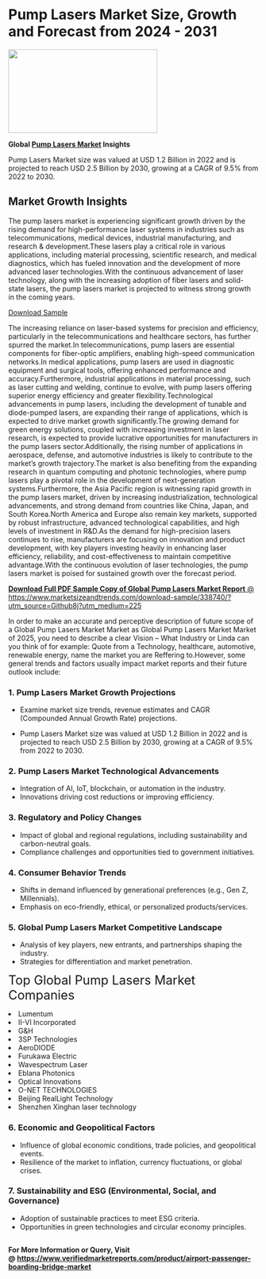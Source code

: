 <H1>Pump Lasers Market Size, Growth and Forecast from 2024 - 2031</H1><img class="aligncenter size-medium wp-image-584254" src="https://thirdeyenews.in/wp-content/uploads/2024/09/Global-Market-Research-300x168.jpeg" alt="" width="300" height="168" /><p><strong>Global&nbsp;<a href="https://www.marketsizeandtrends.com/download-sample/338740/?utm_source=Github8j?utm_medium=225">Pump Lasers Market</a> Insights</strong></p><p>Pump Lasers Market size was valued at USD 1.2 Billion in 2022 and is projected to reach USD 2.5 Billion by 2030, growing at a CAGR of 9.5% from 2022 to 2030.</p><p><h2>Market Growth Insights</h2> <p>The pump lasers market is experiencing significant growth driven by the rising demand for high-performance laser systems in industries such as telecommunications, medical devices, industrial manufacturing, and research & development.These lasers play a critical role in various applications, including material processing, scientific research, and medical diagnostics, which has fueled innovation and the development of more advanced laser technologies.With the continuous advancement of laser technology, along with the increasing adoption of fiber lasers and solid-state lasers, the pump lasers market is projected to witness strong growth in the coming years.</p> <p><a href="download_sample_link_here">Download Sample</a></p> <p>The increasing reliance on laser-based systems for precision and efficiency, particularly in the telecommunications and healthcare sectors, has further spurred the market.In telecommunications, pump lasers are essential components for fiber-optic amplifiers, enabling high-speed communication networks.In medical applications, pump lasers are used in diagnostic equipment and surgical tools, offering enhanced performance and accuracy.Furthermore, industrial applications in material processing, such as laser cutting and welding, continue to evolve, with pump lasers offering superior energy efficiency and greater flexibility.Technological advancements in pump lasers, including the development of tunable and diode-pumped lasers, are expanding their range of applications, which is expected to drive market growth significantly.The growing demand for green energy solutions, coupled with increasing investment in laser research, is expected to provide lucrative opportunities for manufacturers in the pump lasers sector.Additionally, the rising number of applications in aerospace, defense, and automotive industries is likely to contribute to the market’s growth trajectory.The market is also benefiting from the expanding research in quantum computing and photonic technologies, where pump lasers play a pivotal role in the development of next-generation systems.Furthermore, the Asia Pacific region is witnessing rapid growth in the pump lasers market, driven by increasing industrialization, technological advancements, and strong demand from countries like China, Japan, and South Korea.North America and Europe also remain key markets, supported by robust infrastructure, advanced technological capabilities, and high levels of investment in R&D.As the demand for high-precision lasers continues to rise, manufacturers are focusing on innovation and product development, with key players investing heavily in enhancing laser efficiency, reliability, and cost-effectiveness to maintain competitive advantage.With the continuous evolution of laser technologies, the pump lasers market is poised for sustained growth over the forecast period.</p> <p><a href="get_more_link_here"></p><p><span class=""><strong>Download Full PDF Sample Copy of Global Pump Lasers Market Report</strong> @ <a href="https://www.marketsizeandtrends.com/download-sample/338740/?utm_source=Github8j?utm_medium=225" target="_blank">https://www.marketsizeandtrends.com/download-sample/338740/?utm_source=Github8j?utm_medium=225</a></span></p><p>In order to make an accurate and perceptive description of future scope of a Global&nbsp;Pump Lasers Market Market as Global&nbsp;Pump Lasers Market Market of 2025, you need to describe a clear Vision &ndash; What Industry or Linda can you think of for example: Quote from a Technology, healthcare, automotive, renewable energy, name the market you are Reffering to.However, some general trends and factors usually impact market reports and their future outlook include:</p><h3>1.&nbsp;<strong>Pump Lasers Market Growth Projections</strong></h3><ul><li>Examine market size trends, revenue estimates and CAGR (Compounded Annual Growth Rate) projections.</li><li><p>Pump Lasers Market size was valued at USD 1.2 Billion in 2022 and is projected to reach USD 2.5 Billion by 2030, growing at a CAGR of 9.5% from 2022 to 2030.</p></li></ul><h3>2.&nbsp;<strong>Pump Lasers Market Technological Advancements</strong></h3><ul><li>Integration of AI, IoT, blockchain, or automation in the industry.</li><li>Innovations driving cost reductions or improving efficiency.</li></ul><h3>3.&nbsp;<strong>Regulatory and Policy Changes</strong></h3><ul><li>Impact of global and regional regulations, including sustainability and carbon-neutral goals.</li><li>Compliance challenges and opportunities tied to government initiatives.</li></ul><h3>4.&nbsp;<strong>Consumer Behavior Trends</strong></h3><ul><li>Shifts in demand influenced by generational preferences (e.g., Gen Z, Millennials).</li><li>Emphasis on eco-friendly, ethical, or personalized products/services.</li></ul><h3>5.&nbsp;<strong>Global Pump Lasers Market Competitive Landscape</strong></h3><ul><li>Analysis of key players, new entrants, and partnerships shaping the industry.</li><li>Strategies for differentiation and market penetration.</li></ul><p data-pm-slice="1 1 []"><span style="color: inherit; font-family: inherit; font-size: 25px;">Top Global Pump Lasers Market Companies</span></p><div class="" data-test-id=""><p><li>Lumentum</li><li> II-VI Incorporated</li><li> G&H</li><li> 3SP Technologies</li><li> AeroDIODE</li><li> Furukawa Electric</li><li> Wavespectrum Laser</li><li> Eblana Photonics</li><li> Optical Innovations</li><li> O-NET TECHNOLOGIES</li><li> Beijing RealLight Technology</li><li> Shenzhen Xinghan laser technology</li></p></div><h3>6.&nbsp;<strong>Economic and Geopolitical Factors</strong></h3><ul><li>Influence of global economic conditions, trade policies, and geopolitical events.</li><li>Resilience of the market to inflation, currency fluctuations, or global crises.</li></ul><h3>7.&nbsp;<strong>Sustainability and ESG (Environmental, Social, and Governance)</strong></h3><ul><li>Adoption of sustainable practices to meet ESG criteria.</li><li>Opportunities in green technologies and circular economy principles.</li></ul><h2><strong style="font-size: 14px;">For More Information or Query, Visit @&nbsp;</strong><a style="background-color: #ffffff; font-size: 14px;" href="https://www.marketsizeandtrends.com/report/pump-lasers-market/" target="_blank">https://www.verifiedmarketreports.com/product/airport-passenger-boarding-bridge-market</a></h2>